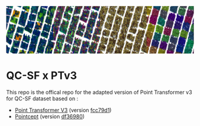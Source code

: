 <div align='left'>
<img src="assets/qcsf_display.png" alt="teaser" width="800" />
</div>

# QC-SF x PTv3
This repo is the offical repo for the adapted version of Point Transformer v3 for QC-SF dataset based on :
- [Point Transformer V3](https://github.com/Pointcept/PointTransformerV3?tab=readme-ov-file) (version [fcc79d1](https://github.com/Pointcept/PointTransformerV3/tree/fcc79d1fba8b0cad3b0b81703fe69db576cad9b2))
- [Pointcept](https://github.com/Pointcept/Pointcept) (version [df36980](https://github.com/Pointcept/Pointcept/tree/df36980119f4636beb2d02d04ef3b2fec0fddfba))
